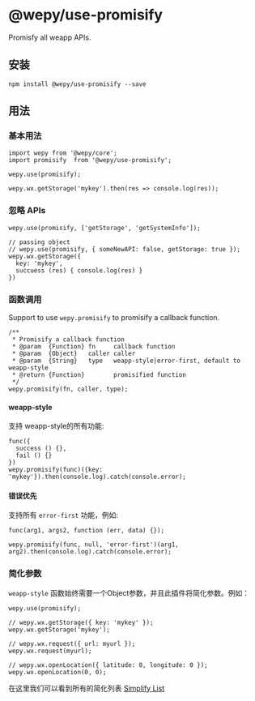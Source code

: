 # @wepy/use-promisify

Promisfy all weapp APIs.

## 安装

```
npm install @wepy/use-promisify --save
```

## 用法


### 基本用法

```
import wepy from '@wepy/core';
import promisify  from '@wepy/use-promisify';

wepy.use(promisify);

wepy.wx.getStorage('mykey').then(res => console.log(res));
```

### 忽略 APIs

```
wepy.use(promisify, ['getStorage', 'getSystemInfo']);

// passing object
// wepy.use(promisify, { someNewAPI: false, getStorage: true });
wepy.wx.getStorage({
  key: 'mykey',
  succuess (res) { console.log(res) }
})
```

### 函数调用

Support to use `wepy.promisify` to promisify a callback function.

```
/**
 * Promisify a callback function
 * @param  {Function} fn     callback function
 * @param  {Object}   caller caller
 * @param  {String}   type   weapp-style|error-first, default to weapp-style
 * @return {Function}        promisified function
 */
wepy.promisify(fn, caller, type);
```

#### weapp-style

支持 weapp-style的所有功能:

```
func({
  success () {},
  fail () {}
})
wepy.promisify(func)({key: 'mykey'}).then(console.log).catch(console.error);
```

#### 错误优先

支持所有 `error-first` 功能，例如:

```
func(arg1, args2, function (err, data) {});

wepy.promisify(func, null, 'error-first')(arg1, arg2).then(console.log).catch(console.error);
```


### 简化参数

`weapp-style` 函数始终需要一个Object参数，并且此插件将简化参数。例如：

```
wepy.use(promisify);

// wepy.wx.getStorage({ key: 'mykey' });
wepy.wx.getStorage('mykey');

// wepy.wx.request({ url: myurl });
wepy.wx.request(myurl);

// wepy.wx.openLocation({ latitude: 0, longitude: 0 });
wepy.wx.openLocation(0, 0);
```

在这里我们可以看到所有的简化列表 [Simplify List](https://github.com/Tencent/wepy/blob/2.0.x/packages/use-promisify/index.js#L86-L152) 